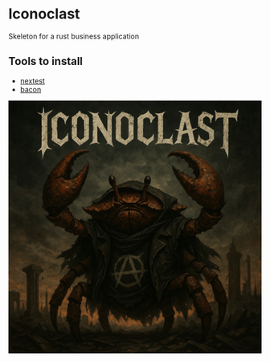 # Iconoclast

Skeleton for a rust business application

## Tools to install

- [nextest](https://nexte.st/)
- [bacon](https://dystroy.org/bacon/)

![Iconoclast](./doc/iconoclast.png)

